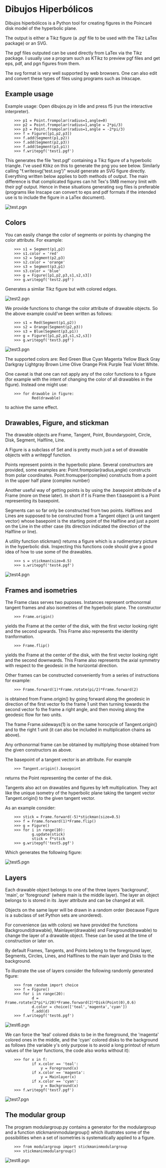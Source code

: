 # Dibujos Hiperbólicos

Dibujos hiperbólicos is a Python tool for creating figures in the Poincaré disk model of the  hyperbolic plane.

The output is either a Tikz figure (a .pgf file to be used with the Tikz LaTex package) or an SVG.

The pgf files outputed can be used directly from LaTex via the Tikz package.  I usually use a program such as KTikz to preview pgf files and get eps, pdf, and pgn figures from them.

The svg format is very well supported by web browsers.  One can also edit and convert these types of files using programs such as Inkscape.

## Example usage

 Example usage:
 Open dibujos.py in Idle and press f5 (run the interactive interpreter).

        >>> p1 = Point.frompolar(radius=1,angle=0)
        >>> p2 = Point.frompolar(radius=1,angle = 2*pi/3)
        >>> p3 = Point.frompolar(radius=1,angle = -2*pi/3)
        >>> f = Figure([p1,p2,p3])
        >>> f.add(Segment(p1,p2))
        >>> f.add(Segment(p2,p3))
        >>> f.add(Segment(p3,p1))
        >>> f.writepgf('test1.pgf')

 This generates the file 'test.pgf' containing a Tikz figure of a hyperbolic triangle.  I've used Ktikz on this to generate the png you see below.  Similarly calling "f.writesvg('test.svg')" would generate an SVG figure directly.  Everything written below applies to both methods of output.  The main difference is that complicated figures can hit Tex's 5MB memory limit with their pgf output.  Hence in these situations generating svg files is preferable (programs like Inscape can convert to eps and pdf formats if the intended use is to include the figure in a LaTex document).

 ![test.pgn](/test.png)

## Colors

 You can easily change the color of segments or points by changing the color attribute.
 For example:

        >>> s1 = Segment(p1,p2)
        >>> s1.color = 'red'
        >>> s2 = Segment(p2,p3)
        >>> s2.color = 'orange'
        >>> s3 = Segment(p3,p1)
        >>> s3.color = 'blue'
        >>> g = Figure([p1,p2,p3,s1,s2,s3])
        >>> g.writepgf('test2.pgf')

 Generates a similar Tikz figure but with colored edges.

 ![test2.pgn](/test2.png)

 We provide functions to change the color attribute of drawable objects.  So the above example could've been written as follows:

        >>> s1 = Red(Segment(p1,p2))
        >>> s2 = Orange(Segment(p2,p3))
        >>> s3 = Blue(Segment(p3,p1))
        >>> g = Figure([p1,p2,p3,s1,s2,s3])
        >>> g.writepgf('test3.pgf')

 ![test3.pgn](/test3.png)


 The supported colors are:  Red Green Blue Cyan Magenta Yellow Black Gray Darkgray Lightgray Brown Lime Olive Orange Pink Purple Teal Violet White.

 One caveat is that one can not apply any of the color functions to a figure (for example with the intent of changing the color of all drawables in
 the figure).  Instead one might use:

        >>> for drawable in figure:
				Red(drawable)

 to achive the same effect.

## Drawables, Figure, and stickman

 The drawable objects are Frame, Tangent, Point, Boundarypoint, Circle, Disk, Segment, Halfline, Line.

 A Figure is a subclass of Set and is pretty much just a set of drawable objects with a writepgf function.

 Points represent points in the hyperbolic plane.  Several constructors are provided, some examples are:
 Point.frompolar(radius,angle)   constructs from polar coordinates.
 Point.fromupper(complex)    constructs from a point in the upper half plane (complex number)

 Another useful way of getting points is by using the .basepoint attribute of a Frame (more on these later).
 In short if f is Frame then f.basepoint is a Point representing its basepoint.

 Segments can so far only be constructed from two points.  Halflines and Lines are supposed to be constructed
 from a Tangent object (a unit tangent vector) whose basepoint is the starting point of the Halfline and just
 a point on the Line in the other case (its direction indicated the direction of the Halfline or line).

 A utility function stickman() returns a figure which is a rudimentary picture in the hyperbolic disk.  Inspecting this functions code should give a good idea of how to use some of the drawables.

        >>> s = stickman(size=0.5)
        >>> s.writepgf('test4.pgf')

 ![test4.pgn](/test4.png)

## Frames and isometries

 The Frame class serves two puposes.   Instances represent orthonormal tangent frames and also isometries of the hyperbolic plane.
 The constructor

        >>> Frame.origin()

 yields the Frame at the center of the disk, with the first vector looking right and the second upwards.  This Frame also represents the
 identity tranformation.

        >>> Frame.flip()

 yields the Frame at the center of the disk, with the first vector looking right and the second downwards.  This Frame also represents the
 axial symmetry with respect to the geodesic in the horizontal direction.

 Other frames can be constructed conveniently from a series of instructions for example:

        >>> Frame.forward(1)*Frame.rotate(pi/2)*Frame.forward(2)

 is obtained from Frame.origin() by going forward along the geodesic in direction of the first vector fo the frame 1 unit then turning
 towards the second vector fo the frame a right angle, and then moving along the geodesic flow for two units.

 The frame Frame.sideways(1) is on the same horocycle of Tangent.origin() and to the right 1 unit (it can also
 be included in multiplication chains as above).

 Any orthonormal frame can be obtained by multiplying those obtained from the given constructors as above.

 The basepoint of a tangent vector is an attribute.  For example

        >>> Tangent.origin().basepoint

 returns the Point representing the center of the disk.

 Tangents also act on drawables and figures by left multiplication.  They act like the unique
 isometry of the hyperbolic plane taking the tangent vector Tangent.origin() to the given tangent vector.

 As an example consider:

        >>> stick = Frame.forward(-5)*stickman(size=0.5)
        >>> f = Frame.forward(1)*Frame.flip()
        >>> g = Figure()
        >>> for i in range(10):
                g.update(stick)
                stick = f*stick
        >>> g.writepgf('test5.pgf')

Which generates the following figure:

 ![test5.pgn](/test5.png)

## Layers

 Each drawable object belongs to one of the three layers 'background', 'main', or 'foreground' (where main is the middle layer).
 The layer an object belongs to is stored in its .layer attribute and can be changed at will.

 Objects on the same layer will be drawn in a random order (because Figure is a subclass of set Python sets are unordered).

 For convenience (as with colors) we have provided the functions Background(drawable), Mainlayer(drawable) and Foreground(drawable)
 to change the layer of a drawable object. These can be used at the time of construction or later on.

 By default Frames, Tangents, and Points belong to the foreground layer, Segments, Circles, Lines, and Halflines to the main layer and Disks to the background.

 To illustrate the use of layers consider the following randomly generated figure:

        >>> from random import choice
        >>> f = Figure()
        >>> for i in range(20):
                d = Frame.rotate(2*pi*i/20)*Frame.forward(2)*Disk(Point(0),0.6)
                d.color = choice(['teal','magenta','cyan'])
                f.add(d)
        >>> f.writepgf('test6.pgf')

 ![test6.pgn](/test6.png)

 We can force the 'teal' colored disks to be in the foreground, the 'magenta' colored ones in the middle, and the 'cyan' colored disks
 to the background as follows (the variable y's only purpose is to avoid a long printout of return values of the layer functions, the code also works without it):

		>>> for x in f:
				if x.color == 'teal':
					y = Foreground(x)
				if x.color == 'magenta':
					y = Mainlayer(x)
				if x.color == 'cyan':
					y = Background(x)
		>>> f.writepgf('test7.pgf')

 ![test7.pgn](/test7.png)

## The modular group

The program modulargroup.py contains a generator for the modulargroup and a function stickmaninmodulargroup() which illustrates some of the possibilities when a set of isometries is systematically applied to a figure.

        >>> from modulargroup import stickmaninmodulargroup
        >>> stickmaninmodulargroup()

 ![test8.pgn](/test8.png)